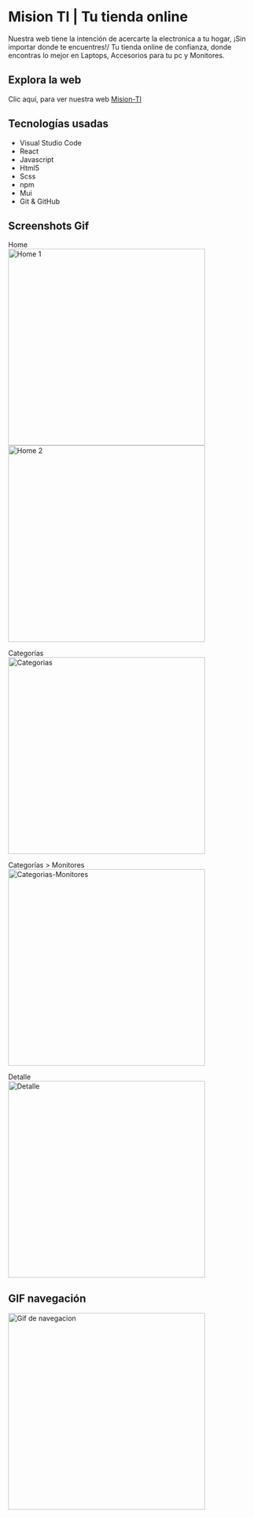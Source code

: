 # Mision TI | Tu tienda online

Nuestra web tiene la intención de acercarte la electronica a tu hogar, ¡Sin importar donde te encuentres!/
Tu tienda online de confianza, donde encontras lo mejor en Laptops, Accesorios para tu pc y Monitores.

## Explora la web

Clic aquí, para ver nuestra web [Mision-TI](/https://juanma19r.github.io/ecommerce-react/)

## Tecnologías usadas

- Visual Studio Code
- React 
- Javascript
- Html5
- Scss
- npm
- Mui
- Git & GitHub

## Screenshots Gif

Home\
<img src ="https://i.imgur.com/78GLuyO.png" alt="Home 1" width="400"/>\
<img src ="https://i.imgur.com/yR059GI.png" alt="Home 2" width="400"/>

Categorías\
<img src ="https://i.imgur.com/F0pQzmX.png" alt="Categorias" width="400"/>

Categorías > Monitores\
<img src ="https://i.imgur.com/0BsnCNB.png" alt="Categorias-Monitores" width="400"/>

Detalle\
<img src ="https://i.imgur.com/L8FPlyf.png" alt="Detalle" width="400"/>

## GIF navegación

<img src ="/assets/images/navegacion.gif" alt="Gif de navegacion" width="400">
